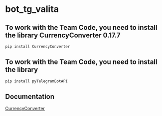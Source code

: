 # bot_tg_valita
## To work with the Team Code, you need to install the library CurrencyConverter 0.17.7
```sh
pip install CurrencyConverter
```

## To work with the Team Code, you need to install the library 
```sh
pip install pyTelegramBotAPI 
```

## Documentation 
[CurrencyConverter](https://pypi.org/project/CurrencyConverter/)